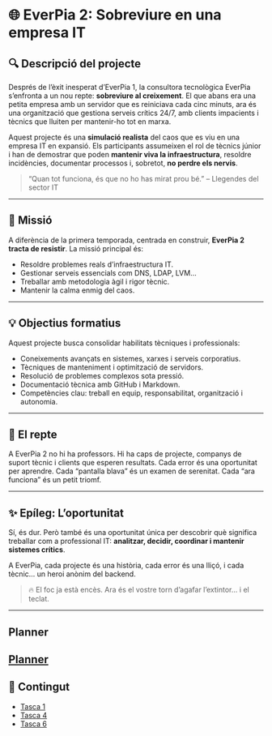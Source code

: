# 🌐 EverPia 2: Sobreviure en una empresa IT

## 🔍 Descripció del projecte

Després de l’èxit inesperat d’EverPia 1, la consultora tecnològica EverPia s’enfronta a un nou repte: **sobreviure al creixement**. El que abans era una petita empresa amb un servidor que es reiniciava cada cinc minuts, ara és una organització que gestiona serveis crítics 24/7, amb clients impacients i tècnics que lluiten per mantenir-ho tot en marxa.

Aquest projecte és una **simulació realista** del caos que es viu en una empresa IT en expansió. Els participants assumeixen el rol de tècnics júnior i han de demostrar que poden **mantenir viva la infraestructura**, resoldre incidències, documentar processos i, sobretot, **no perdre els nervis**.

> “Quan tot funciona, és que no ho has mirat prou bé.” – Llegendes del sector IT
---

## 🎯 Missió

A diferència de la primera temporada, centrada en construir, **EverPia 2 tracta de resistir**. La missió principal és:

- Resoldre problemes reals d’infraestructura IT.
- Gestionar serveis essencials com DNS, LDAP, LVM...
- Treballar amb metodologia àgil i rigor tècnic.
- Mantenir la calma enmig del caos.

---

## 💡 Objectius formatius

Aquest projecte busca consolidar habilitats tècniques i professionals:

- Coneixements avançats en sistemes, xarxes i serveis corporatius.
- Tècniques de manteniment i optimització de servidors.
- Resolució de problemes complexos sota pressió.
- Documentació tècnica amb GitHub i Markdown.
- Competències clau: treball en equip, responsabilitat, organització i autonomia.

---

## 🧯 El repte

A EverPia 2 no hi ha professors. Hi ha caps de projecte, companys de suport tècnic i clients que esperen resultats. Cada error és una oportunitat per aprendre. Cada “pantalla blava” és un examen de serenitat. Cada “ara funciona” és un petit triomf.

---

## ✨ Epíleg: L’oportunitat

Sí, és dur. Però també és una oportunitat única per descobrir què significa treballar com a professional IT: **analitzar, decidir, coordinar i mantenir sistemes crítics**.

A EverPia, cada projecte és una història, cada error és una lliçó, i cada tècnic… un heroi anònim del backend.

> 🔥 El foc ja està encès. Ara és el vostre torn d’agafar l’extintor… i el teclat.
---
## Planner
[Planner](https://planner.cloud.microsoft/webui/v1/plan/lUDPkLfZTky5AThwIgKmlpYADHlI?tid=c7b5981a-7820-4ac8-ae65-03515ea81317)
---
## 📂 Contingut

- [Tasca 1](T1)
- [Tasca 4](T4)
- [Tasca 6](T6)


